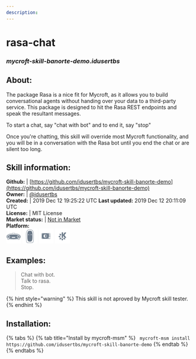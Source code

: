 ```yaml
---    
description:   
---    
```

# rasa-chat  
### _mycroft-skill-banorte-demo.idusertbs_  
## About:  
The package Rasa is a nice fit for Mycroft, as it allows you to build conversational agents without handing over your data to a third-party service. This package is designed to hit the Rasa REST endpoints and speak the resultant messages.

To start a chat, say "chat with bot" and to end it, say "stop"

Once you're chatting, this skill will override most Mycroft functionality, and you will be in a conversation with the Rasa bot until you end the chat or are silent too long.

## Skill information:  
**Github:** | [https://github.com/idusertbs/mycroft-skill-banorte-demo](https://github.com/idusertbs/mycroft-skill-banorte-demo)  
**Owner:** | [@idusertbs](https://github.com/idusertbs)  
**Created:** | 2019 Dec 12 19:25:22 UTC  **Last updated:** 2019 Dec 12 20:11:09 UTC  
**License:** | MIT License  
**Market status:** | [Not in Market](https://market.mycroft.ai/skill/)  
**Platform:**  
 ![](../.gitbook/assets/mark-1-icon.png)  ![](../.gitbook/assets/mark-2-icon.png)  ![](../.gitbook/assets/picroft-icon.png)  ![](../.gitbook/assets/kde.png)   
## Examples:  
> Chat with bot.  
> Talk to rasa.  
> Stop.  
  
{% hint style="warning" %}
This skill is not aproved by Mycroft skill tester.
{% endhint %}
    
## Installation:  
{% tabs %}
{% tab title="Install by mycroft-msm" %}
``` mycroft-msm install https://github.com/idusertbs/mycroft-skill-banorte-demo```
{% endtab %}
  {% endtabs %}
  